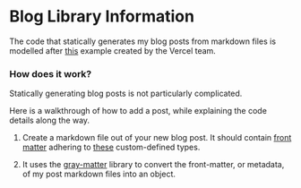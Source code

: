 # Blog Library Information

The code that statically generates my blog posts from markdown files is modelled after [this](https://github.com/vercel/next.js/tree/canary/examples/blog-starter) example created by the Vercel team.

### How does it work?

Statically generating blog posts is not particularly complicated.

Here is a walkthrough of how to add a post, while explaining the code details along the way.

1. Create a markdown file out of your new blog post. It should contain [front matter](https://dpericich.medium.com/what-is-front-matter-and-how-is-it-used-to-create-dynamic-webpages-9d8dc053b457) adhering to [these](/lib/blog/types.ts) custom-defined types.

2. It uses the [gray-matter](https://www.npmjs.com/package/gray-matter) library to convert the front-matter, or metadata, of my post markdown files into an object.
